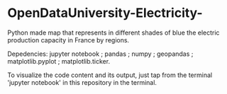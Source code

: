 # OpenDataUniversity-Electricity-
Python made map that represents in different shades of blue the electric production capacity in France by regions.

Depedencies: jupyter notebook ; pandas ; numpy ; geopandas ; matplotlib.pyplot ; matplotlib.ticker.

To visualize the code content and its output, just tap from the terminal 'jupyter notebook' in this repository in the terminal.



